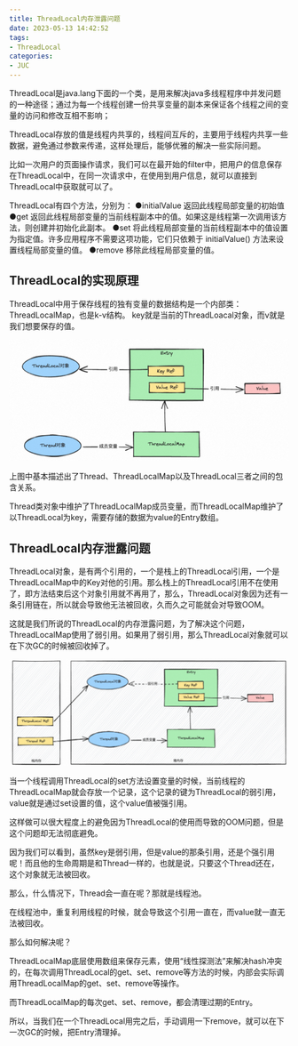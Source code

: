 ```yaml
---
title: ThreadLocal内存泄露问题
date: 2023-05-13 14:42:52
tags:
- ThreadLocal
categories:
- JUC
---
```


ThreadLocal是java.lang下面的一个类，是用来解决java多线程程序中并发问题的一种途径；通过为每一个线程创建一份共享变量的副本来保证各个线程之间的变量的访问和修改互相不影响；

ThreadLocal存放的值是线程内共享的，线程间互斥的，主要用于线程内共享一些数据，避免通过参数来传递，这样处理后，能够优雅的解决一些实际问题。

比如一次用户的页面操作请求，我们可以在最开始的filter中，把用户的信息保存在ThreadLocal中，在同一次请求中，在使用到用户信息，就可以直接到ThreadLocal中获取就可以了。

ThreadLocal有四个方法，分别为：
●initialValue
返回此线程局部变量的初始值
●get
返回此线程局部变量的当前线程副本中的值。如果这是线程第一次调用该方法，则创建并初始化此副本。
●set
将此线程局部变量的当前线程副本中的值设置为指定值。许多应用程序不需要这项功能，它们只依赖于 initialValue() 方法来设置线程局部变量的值。
●remove
移除此线程局部变量的值。



## ThreadLocal的实现原理



ThreadLocal中用于保存线程的独有变量的数据结构是一个内部类：ThreadLocalMap，也是k-v结构。
key就是当前的ThreadLoacal对象，而v就是我们想要保存的值。

![image-20231013144555156](ThreadLocal%E5%86%85%E5%AD%98%E6%B3%84%E9%9C%B2%E9%97%AE%E9%A2%98/image-20231013144555156.png)



上图中基本描述出了Thread、ThreadLocalMap以及ThreadLocal三者之间的包含关系。

Thread类对象中维护了ThreadLocalMap成员变量，而ThreadLocalMap维护了以ThreadLocal为key，需要存储的数据为value的Entry数组。



## ThreadLocal内存泄露问题



ThreadLocal对象，是有两个引用的，一个是栈上的ThreadLocal引用，一个是ThreadLocalMap中的Key对他的引用。那么栈上的ThreadLocal引用不在使用了，即方法结束后这个对象引用就不再用了，那么，ThreadLocal对象因为还有一条引用链在，所以就会导致他无法被回收，久而久之可能就会对导致OOM。

这就是我们所说的ThreadLocal的内存泄露问题，为了解决这个问题，ThreadLocalMap使用了弱引用。如果用了弱引用，那么ThreadLocal对象就可以在下次GC的时候被回收掉了。

![image-20231013144809878](ThreadLocal%E5%86%85%E5%AD%98%E6%B3%84%E9%9C%B2%E9%97%AE%E9%A2%98/image-20231013144809878.png)



当一个线程调用ThreadLocal的set方法设置变量的时候，当前线程的ThreadLocalMap就会存放一个记录，这个记录的键为ThreadLocal的弱引用，value就是通过set设置的值，这个value值被强引用。

这样做可以很大程度上的避免因为ThreadLocal的使用而导致的OOM问题，但是这个问题却无法彻底避免。

因为我们可以看到，虽然key是弱引用，但是value的那条引用，还是个强引用呢！而且他的生命周期是和Thread一样的，也就是说，只要这个Thread还在， 这个对象就无法被回收。

那么，什么情况下，Thread会一直在呢？那就是线程池。

在线程池中，重复利用线程的时候，就会导致这个引用一直在，而value就一直无法被回收。

那么如何解决呢？

ThreadLocalMap底层使用数组来保存元素，使用“线性探测法”来解决hash冲突的，在每次调用ThreadLocal的get、set、remove等方法的时候，内部会实际调用ThreadLocalMap的get、set、remove等操作。

而ThreadLocalMap的每次get、set、remove，都会清理过期的Entry。

所以，当我们在一个ThreadLocal用完之后，手动调用一下remove，就可以在下一次GC的时候，把Entry清理掉。